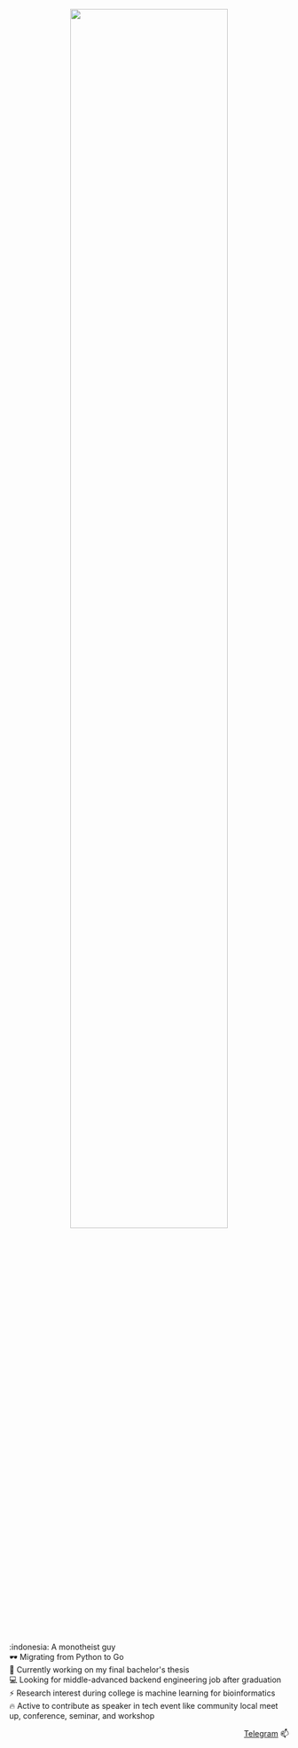 <p align=center>
<img src="https://www.gstatic.com/mobilesdk/200303_mobilesdk/ML_fore@2x.png" height=75% width=75%>
</p>
:indonesia: A monotheist guy<br>
🕶️ Migrating from Python to Go<br>
🔭 Currently working on my final bachelor's thesis<br>
💻 Looking for middle-advanced backend engineering job after graduation<br>
⚡ Research interest during college is machine learning for bioinformatics <br>
🔥 Active to contribute as speaker in tech event like community local meet up, conference, seminar, and workshop<br>

<p align=right>
<a href="https://t.me/rakhmanWahid">Telegram</a> 📫
</p>
